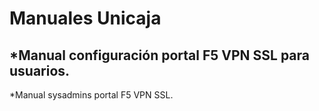 # Manuales Unicaja
*Manual configuración portal F5 VPN SSL para usuarios.
---
*Manual sysadmins portal F5 VPN SSL.
